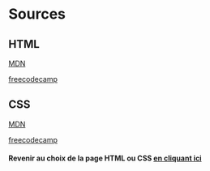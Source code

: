 # Sources

## HTML

[MDN](https://developer.mozilla.org/fr/docs/Web/HTML)

[freecodecamp](https://www.freecodecamp.org/)

## CSS

[MDN](https://developer.mozilla.org/fr/docs/Web/CSS)

[freecodecamp](https://www.freecodecamp.org/)

#### Revenir au choix de la page HTML ou CSS [en cliquant ici](summary.md)
